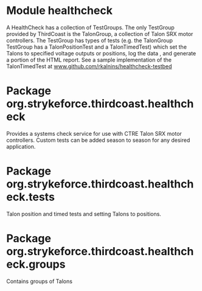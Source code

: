 # Module healthcheck


A HealthCheck has a collection of TestGroups. The only TestGroup provided by ThirdCoast is the TalonGroup, a
 collection of Talon SRX motor controllers. The TestGroup has types of tests (e.g. the TalonGroup TestGroup has a
 TalonPositionTest and a TalonTimedTest) which set the Talons to specified voltage outputs or positions, log the data
 , and generate a portion of the HTML report. See a sample implementation of the TalonTimedTest at www.github.com/rkalnins/healthcheck-testbed

# Package org.strykeforce.thirdcoast.healthcheck

Provides a systems check service for use with CTRE Talon SRX motor controllers. Custom tests can be added season to
 season for any desired application.

# Package org.strykeforce.thirdcoast.healthcheck.tests

Talon position and timed tests and setting Talons to positions.

# Package org.strykeforce.thirdcoast.healthcheck.groups

Contains groups of Talons